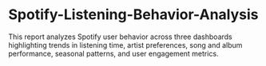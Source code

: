 # Spotify-Listening-Behavior-Analysis
This report analyzes Spotify user behavior across three dashboards highlighting trends in listening time, artist preferences, song and album performance, seasonal patterns, and user engagement metrics.
